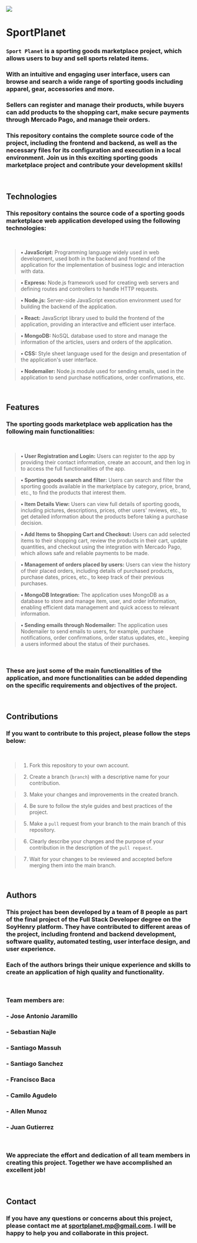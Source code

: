 ![](https://lh3.googleusercontent.com/5eEGb8y-_1ZO7xY3dbfn9i2yniw4k-dL92ApzpC6a8_yIa9C438N2XmmKLee3wWDiu5VK9EoZXR1eIf6MuqjoBvGuMoaBzu89s9ph568)

# **SportPlanet**

### `Sport Planet` is a sporting goods marketplace project, which allows users to buy and sell sports related items.

### With an intuitive and engaging user interface, users can browse and search a wide range of sporting goods including apparel, gear, accessories and more.

### Sellers can register and manage their products, while buyers can add products to the shopping cart, make secure payments through Mercado Pago, and manage their orders.

### This repository contains the complete source code of the project, including the frontend and backend, as well as the necessary files for its configuration and execution in a local environment. Join us in this exciting sporting goods marketplace project and contribute your development skills!

<br />

## **Technologies**

### This repository contains the source code of a sporting goods marketplace web application developed using the following technologies:

<br />

> **• JavaScript:** Programming language widely used in web development, used both in the backend and frontend of the application for the implementation of business logic and interaction with data.

> **• Express:** Node.js framework used for creating web servers and defining routes and controllers to handle HTTP requests.

> **• Node.js:** Server-side JavaScript execution environment used for building the backend of the application.

> **• React:** JavaScript library used to build the frontend of the application, providing an interactive and efficient user interface.

> **• MongoDB:** NoSQL database used to store and manage the information of the articles, users and orders of the application.

> **• CSS:** Style sheet language used for the design and presentation of the application's user interface.

> **• Nodemailer:** Node.js module used for sending emails, used in the application to send purchase notifications, order confirmations, etc.

<br />

## **Features**

### The sporting goods marketplace web application has the following main functionalities:

<br />

> **• User Registration and Login:** Users can register to the app by providing their contact information, create an account, and then log in to access the full functionalities of the app.

> **• Sporting goods search and filter:** Users can search and filter the sporting goods available in the marketplace by category, price, brand, etc., to find the products that interest them.

> **• Item Details View:** Users can view full details of sporting goods, including pictures, descriptions, prices, other users' reviews, etc., to get detailed information about the products before taking a purchase decision.

> **• Add Items to Shopping Cart and Checkout:** Users can add selected items to their shopping cart, review the products in their cart, update quantities, and checkout using the integration with Mercado Pago, which allows safe and reliable payments to be made.

> **• Management of orders placed by users:** Users can view the history of their placed orders, including details of purchased products, purchase dates, prices, etc., to keep track of their previous purchases.

> **• MongoDB Integration:** The application uses MongoDB as a database to store and manage item, user, and order information, enabling efficient data management and quick access to relevant information.

> **• Sending emails through Nodemailer:** The application uses Nodemailer to send emails to users, for example, purchase notifications, order confirmations, order status updates, etc., keeping a users informed about the status of their purchases.

<br />

### These are just some of the main functionalities of the application, and more functionalities can be added depending on the specific requirements and objectives of the project.

<br />

## **Contributions**

### If you want to contribute to this project, please follow the steps below:

<br />

> 1.  Fork this repository to your own account.

> 2.  Create a branch (`branch`) with a descriptive name for your contribution.

> 3.  Make your changes and improvements in the created branch.

> 4.  Be sure to follow the style guides and best practices of the project.

> 5.  Make a `pull` request from your branch to the main branch of this repository.

> 6.  Clearly describe your changes and the purpose of your contribution in the description of the `pull request`.

> 7.  Wait for your changes to be reviewed and accepted before merging them into the main branch.

<br />

## **Authors**

### This project has been developed by a team of 8 people as part of the final project of the Full Stack Developer degree on the SoyHenry platform. They have contributed to different areas of the project, including frontend and backend development, software quality, automated testing, user interface design, and user experience.

### Each of the authors brings their unique experience and skills to create an application of high quality and functionality.

<br />

### **Team members are:**

### - Jose Antonio Jaramillo

### - Sebastian Najle

### - Santiago Massuh

### - Santiago Sanchez

### - Francisco Baca

### - Camilo Agudelo

### - Allen Munoz

### - Juan Gutierrez

<br />

### We appreciate the effort and dedication of all team members in creating this project. Together we have accomplished an excellent job!

<br />

## **Contact**

### If you have any questions or concerns about this project, please contact me at sportplanet.mp@gmail.com. I will be happy to help you and collaborate in this project.
